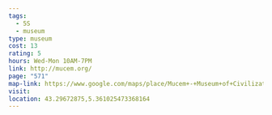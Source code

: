 ```yaml
---
tags:
  - 5S
  - museum
type: museum
cost: 13
rating: 5
hours: Wed-Mon 10AM-7PM
link: http://mucem.org/
page: "571"
map-link: https://www.google.com/maps/place/Mucem+-+Museum+of+Civilizations+of+Europe+and+the+Mediterranean/@43.296698,5.3585076,17z/data=!3m2!4b1!5s0x12c9c0dcc42e667b:0x8c8b2f142cadd187!4m6!3m5!1s0x12c9c09a8f9df3ed:0xa5f38246ce5239fe!8m2!3d43.2966941!4d5.3610825!16s%2Fm%2F0qfq9zj?entry=ttu&g_ep=EgoyMDI0MTAwNy4xIKXMDSoASAFQAw%3D%3D
visit: 
location: 43.29672875,5.361025473368164
---
```

